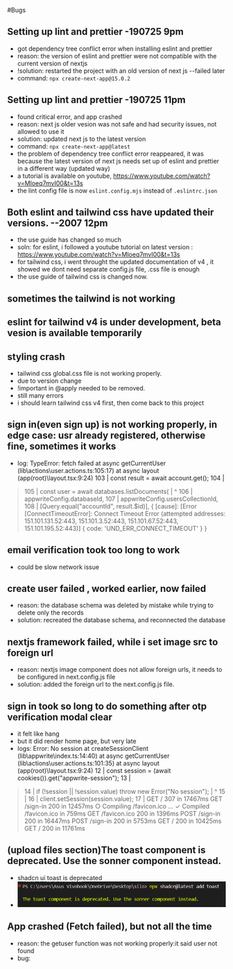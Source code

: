 #Bugs

## Setting up lint and prettier -190725 9pm

- got dependency tree conflict error when installing eslint and prettier
- reason: the version of eslint and prettier were not compatible with the current version of nextjs
- !solution: restarted the project with an old version of next js --failed later
- command: `npx create-next-app@15.0.2`  

## Setting up lint and prettier -190725 11pm

- found critical error, and app crashed
- reason: next js older vesion was not safe and had security issues, not allowed to use it
- solution: updated next js to the latest version
- command: `npx create-next-app@latest`
- the problem of dependency tree conflict error reappeared, it was because the latest version of next js needs set up of eslint and prettier in a different way (updated way)
- a tutorial is available on youtube, https://www.youtube.com/watch?v=Mloeq7mvI00&t=13s
- the lint config file is now `eslint.config.mjs` instead of `.eslintrc.json`

## Both eslint and tailwind css have updated their versions. --2007 12pm
- the use guide has changed so much
- soln: for eslint, i followed a youtube tutorial on latest version : https://www.youtube.com/watch?v=Mloeq7mvI00&t=13s
- for tailwind css, i went throught the updated documentation of v4 , it showed we dont need separate config.js file, .css file is enough 
- the use guide of tailwind css is changed now.

## sometimes the tailwind is not working

## eslint for tailwind v4 is under development, beta vesion is available temporarily

## styling crash
- tailwind css global.css file is not working properly.
- due to version change
- !important in @apply needed to be removed. 
- still many errors
- i should learn tailwind css v4 first, then come back to this project

## sign in(even sign up) is not working properly, in edge case: usr already registered, otherwise fine, sometimes it works
- log: TypeError: fetch failed
    at async getCurrentUser (lib\actions\user.actions.ts:105:17)
    at async layout (app\(root)\layout.tsx:9:24)
  103 |     const result = await account.get();
  104 |
> 105 |     const user = await databases.listDocuments(
      |                 ^
  106 |       appwriteConfig.databaseId,
  107 |       appwriteConfig.usersCollectionId,
  108 |       [Query.equal("accountId", result.$id)], {
  [cause]: [Error [ConnectTimeoutError]: Connect Timeout Error (attempted addresses: 151.101.131.52:443, 151.101.3.52:443, 151.101.67.52:443, 151.101.195.52:443)] {
    code: 'UND_ERR_CONNECT_TIMEOUT'
  }
}
## email verification took too long to work
- could be slow network issue

## create user failed , worked earlier, now failed
- reason: the database schema was deleted by mistake while trying to delete only the records
- solution: recreated the database schema, and reconnected the database
## nextjs framework failed, while i set image src to foreign url
- reason: nextjs image component does not allow foreign urls, it needs to be configured in next.config.js file
- solution: added the foreign url to the next.config.js file.

## sign in took so long to do something after otp verification modal clear
- it felt like hang
- but it did render home page, but very late
- logs: Error: No session
    at createSessionClient (lib\appwrite\index.ts:14:40)
    at async getCurrentUser (lib\actions\user.actions.ts:101:35)
    at async layout (app\(root)\layout.tsx:9:24)
  12 |   const session = (await cookies()).get("appwrite-session");
  13 |
> 14 |   if (!session || !session.value) throw new Error("No session");
     |                                        ^
  15 |
  16 |   client.setSession(session.value);
  17 |
 GET / 307 in 17467ms
 GET /sign-in 200 in 12457ms
 ○ Compiling /favicon.ico ...
 ✓ Compiled /favicon.ico in 759ms
 GET /favicon.ico 200 in 1396ms
 POST /sign-in 200 in 16447ms
 POST /sign-in 200 in 5753ms
 GET / 200 in 10425ms
 GET / 200 in 11761ms

 ## (upload files section)The toast component is deprecated. Use the sonner component instead.
 - shadcn ui toast is deprecated
 - ![alt text](image.png)

 ## App crashed (Fetch failed), but not all the time
 - reason: the getuser function was not working properly:it said user not found 
 - bug: 